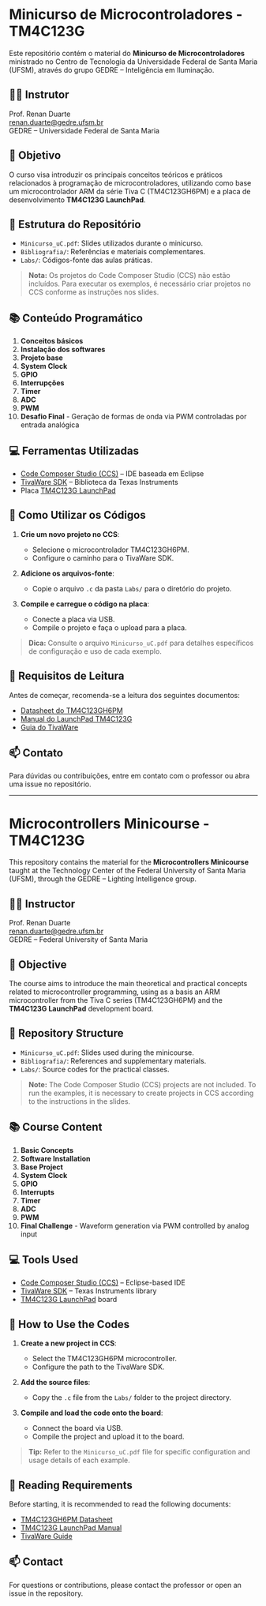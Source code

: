 # Minicurso de Microcontroladores - TM4C123G

Este repositório contém o material do **Minicurso de Microcontroladores** ministrado no Centro de Tecnologia da Universidade Federal de Santa Maria (UFSM), através do grupo GEDRE – Inteligência em Iluminação.

## 👨‍🏫 Instrutor
Prof. Renan Duarte  
[renan.duarte@gedre.ufsm.br](mailto:renan.duarte@gedre.ufsm.br)  
GEDRE – Universidade Federal de Santa Maria

## 🧠 Objetivo
O curso visa introduzir os principais conceitos teóricos e práticos relacionados à programação de microcontroladores, utilizando como base um microcontrolador ARM da série Tiva C (TM4C123GH6PM) e a placa de desenvolvimento **TM4C123G LaunchPad**.

## 📁 Estrutura do Repositório

- `Minicurso_uC.pdf`: Slides utilizados durante o minicurso.
- `Bibliografia/`: Referências e materiais complementares.
- `Labs/`: Códigos-fonte das aulas práticas.

> **Nota:** Os projetos do Code Composer Studio (CCS) não estão incluídos. Para executar os exemplos, é necessário criar projetos no CCS conforme as instruções nos slides.

## 📚 Conteúdo Programático

1. **Conceitos básicos**
2. **Instalação dos softwares**
3. **Projeto base**
4. **System Clock**
5. **GPIO**
6. **Interrupções**
7. **Timer**
8. **ADC**
9. **PWM**
10. **Desafio Final** - Geração de formas de onda via PWM controladas por entrada analógica

## 💻 Ferramentas Utilizadas

- [Code Composer Studio (CCS)](https://www.ti.com/tool/CCSTUDIO) – IDE baseada em Eclipse
- [TivaWare SDK](https://www.ti.com/tool/SW-TM4C) – Biblioteca da Texas Instruments
- Placa [TM4C123G LaunchPad](https://www.ti.com/lit/pdf/spmu296)

## 🚀 Como Utilizar os Códigos

1. **Crie um novo projeto no CCS**:
   - Selecione o microcontrolador TM4C123GH6PM.
   - Configure o caminho para o TivaWare SDK.

2. **Adicione os arquivos-fonte**:
   - Copie o arquivo `.c` da pasta `Labs/` para o diretório do projeto.

3. **Compile e carregue o código na placa**:
   - Conecte a placa via USB.
   - Compile o projeto e faça o upload para a placa.

> **Dica:** Consulte o arquivo `Minicurso_uC.pdf` para detalhes específicos de configuração e uso de cada exemplo.

## 📖 Requisitos de Leitura

Antes de começar, recomenda-se a leitura dos seguintes documentos:

- [Datasheet do TM4C123GH6PM](https://www.ti.com/lit/ds/symlink/tm4c123gh6pm.pdf)
- [Manual do LaunchPad TM4C123G](https://www.ti.com/lit/pdf/spmu296)
- [Guia do TivaWare](https://www.ti.com/lit/ug/spmu298e/spmu298e.pdf)

## 📫 Contato

Para dúvidas ou contribuições, entre em contato com o professor ou abra uma issue no repositório.

---

# Microcontrollers Minicourse - TM4C123G

This repository contains the material for the **Microcontrollers Minicourse** taught at the Technology Center of the Federal University of Santa Maria (UFSM), through the GEDRE – Lighting Intelligence group.

## 👨‍🏫 Instructor
Prof. Renan Duarte  
[renan.duarte@gedre.ufsm.br](mailto:renan.duarte@gedre.ufsm.br)  
GEDRE – Federal University of Santa Maria

## 🧠 Objective
The course aims to introduce the main theoretical and practical concepts related to microcontroller programming, using as a basis an ARM microcontroller from the Tiva C series (TM4C123GH6PM) and the **TM4C123G LaunchPad** development board.

## 📁 Repository Structure

- `Minicurso_uC.pdf`: Slides used during the minicourse.
- `Bibliografia/`: References and supplementary materials.
- `Labs/`: Source codes for the practical classes.

> **Note:** The Code Composer Studio (CCS) projects are not included. To run the examples, it is necessary to create projects in CCS according to the instructions in the slides.

## 📚 Course Content

1. **Basic Concepts**
2. **Software Installation**
3. **Base Project**
4. **System Clock**
5. **GPIO**
6. **Interrupts**
7. **Timer**
8. **ADC**
9. **PWM**
10. **Final Challenge** - Waveform generation via PWM controlled by analog input

## 💻 Tools Used

- [Code Composer Studio (CCS)](https://www.ti.com/tool/CCSTUDIO) – Eclipse-based IDE
- [TivaWare SDK](https://www.ti.com/tool/SW-TM4C) – Texas Instruments library
- [TM4C123G LaunchPad](https://www.ti.com/lit/pdf/spmu296) board

## 🚀 How to Use the Codes

1. **Create a new project in CCS**:
   - Select the TM4C123GH6PM microcontroller.
   - Configure the path to the TivaWare SDK.

2. **Add the source files**:
   - Copy the `.c` file from the `Labs/` folder to the project directory.

3. **Compile and load the code onto the board**:
   - Connect the board via USB.
   - Compile the project and upload it to the board.

> **Tip:** Refer to the `Minicurso_uC.pdf` file for specific configuration and usage details of each example.

## 📖 Reading Requirements

Before starting, it is recommended to read the following documents:

- [TM4C123GH6PM Datasheet](https://www.ti.com/lit/ds/symlink/tm4c123gh6pm.pdf)
- [TM4C123G LaunchPad Manual](https://www.ti.com/lit/pdf/spmu296)
- [TivaWare Guide](https://www.ti.com/lit/ug/spmu298e/spmu298e.pdf)

## 📫 Contact

For questions or contributions, please contact the professor or open an issue in the repository.